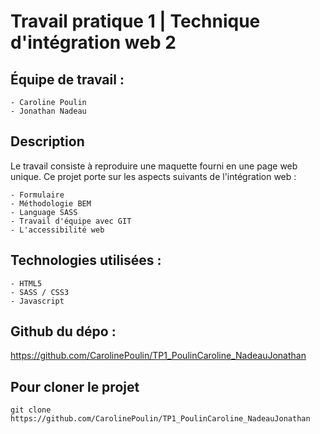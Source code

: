 # Travail pratique 1 | Technique d'intégration web 2

## Équipe de travail :

    - Caroline Poulin
    - Jonathan Nadeau

## Description

Le travail consiste à reproduire une maquette fourni en une page web unique.
Ce projet porte sur les aspects suivants de l'intégration web :

    - Formulaire
    - Méthodologie BEM
    - Language SASS
    - Travail d'équipe avec GIT
    - L'accessibilité web

## Technologies utilisées :

    - HTML5
    - SASS / CSS3
    - Javascript

## Github du dépo :

https://github.com/CarolinePoulin/TP1_PoulinCaroline_NadeauJonathan

## Pour cloner le projet

```git
git clone https://github.com/CarolinePoulin/TP1_PoulinCaroline_NadeauJonathan
```
